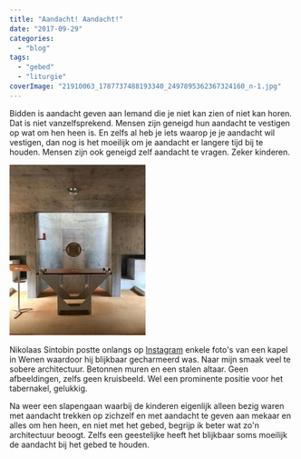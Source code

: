 ```yaml
---
title: "Aandacht! Aandacht!"
date: "2017-09-29"
categories: 
  - "blog"
tags: 
  - "gebed"
  - "liturgie"
coverImage: "21910063_1787737488193340_2497895362367324160_n-1.jpg"
---
```


Bidden is aandacht geven aan Iemand die je niet kan zien of niet kan horen. Dat is niet vanzelfsprekend. Mensen zijn geneigd hun aandacht te vestigen op wat om hen heen is. En zelfs al heb je iets waarop je je aandacht wil vestigen, dan nog is het moeilijk om je aandacht er langere tijd bij te houden. Mensen zijn ook geneigd zelf aandacht te vragen. Zeker kinderen.

![](images/21910063_1787737488193340_2497895362367324160_n-240x300.jpg)

Nikolaas Sintobin postte onlangs op [Instagram](https://www.instagram.com/p/BZV2jI3nH8Z/?taken-by=nikolaassintobin) enkele foto's van een kapel in Wenen waardoor hij blijkbaar gecharmeerd was. Naar mijn smaak veel te sobere architectuur. Betonnen muren en een stalen altaar. Geen afbeeldingen, zelfs geen kruisbeeld. Wel een prominente positie voor het tabernakel, gelukkig.

Na weer een slapengaan waarbij de kinderen eigenlijk alleen bezig waren met aandacht trekken op zichzelf en met aandacht te geven aan mekaar en alles om hen heen, en niet met het gebed, begrijp ik beter wat zo'n architectuur beoogt. Zelfs een geestelijke heeft het blijkbaar soms moeilijk de aandacht bij het gebed te houden.
